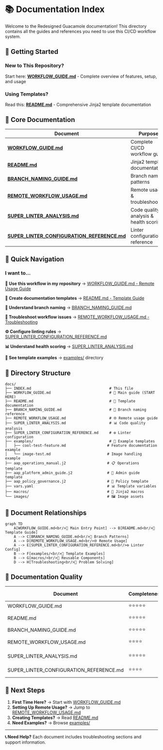 # 📚 Documentation Index

Welcome to the Redesigned Guacamole documentation! This directory contains all the guides and references you need to use this CI/CD workflow system.

## 🚀 **Getting Started**

### New to This Repository?
Start here: **[WORKFLOW_GUIDE.md](WORKFLOW_GUIDE.md)** - Complete overview of features, setup, and usage

### Using Templates?
Read this: **[README.md](README.md)** - Comprehensive Jinja2 template documentation

## 📖 **Core Documentation**

| Document | Purpose | Audience |
|----------|---------|----------|
| **[WORKFLOW_GUIDE.md](WORKFLOW_GUIDE.md)** | Complete CI/CD workflow guide | All users |
| **[README.md](README.md)** | Jinja2 template documentation | Template creators |
| **[BRANCH_NAMING_GUIDE.md](BRANCH_NAMING_GUIDE.md)** | Branch naming patterns | Developers |
| **[REMOTE_WORKFLOW_USAGE.md](REMOTE_WORKFLOW_USAGE.md)** | Remote usage & troubleshooting | External repository users |
| **[SUPER_LINTER_ANALYSIS.md](SUPER_LINTER_ANALYSIS.md)** | Code quality analysis & health scoring | Quality engineers, developers |
| **[SUPER_LINTER_CONFIGURATION_REFERENCE.md](SUPER_LINTER_CONFIGURATION_REFERENCE.md)** | Linter configuration reference | Configuration managers |

## 🎯 **Quick Navigation**

### I want to...

**🔧 Use this workflow in my repository**
→ [WORKFLOW_GUIDE.md - Remote Usage Guide](WORKFLOW_GUIDE.md#-remote-usage-guide)

**📄 Create documentation templates**
→ [README.md - Template Guide](README.md)

**🌿 Understand branch naming**
→ [BRANCH_NAMING_GUIDE.md](BRANCH_NAMING_GUIDE.md)

**🐛 Troubleshoot workflow issues**
→ [REMOTE_WORKFLOW_USAGE.md - Troubleshooting](REMOTE_WORKFLOW_USAGE.md#troubleshooting)

**⚙️ Configure linting rules**
→ [SUPER_LINTER_CONFIGURATION_REFERENCE.md](SUPER_LINTER_CONFIGURATION_REFERENCE.md)

**📊 Understand health scoring**
→ [SUPER_LINTER_ANALYSIS.md](SUPER_LINTER_ANALYSIS.md)

**🧪 See template examples**
→ [examples/](examples/) directory

## 📁 **Directory Structure**

```
docs/
├── INDEX.md                                    # This file
├── WORKFLOW_GUIDE.md                           # 🚀 Main guide (START HERE)
├── README.md                                   # 📄 Template documentation
├── BRANCH_NAMING_GUIDE.md                      # 🌿 Branch naming reference
├── REMOTE_WORKFLOW_USAGE.md                    # 🌐 Remote usage guide
├── SUPER_LINTER_ANALYSIS.md                    # 📊 Code quality analysis
├── SUPER_LINTER_CONFIGURATION_REFERENCE.md     # ⚙️ Linter configuration
├── examples/                                   # 🧪 Example templates
│   ├── cool-test-feature.md                   # Feature documentation example
│   └── image-test.md                          # Image handling example
├── aap_operations_manual.j2                   # 📋 Operations template
├── aap_platform_admin_guide.j2                # 🔧 Admin guide template
├── aap_policy_governance.j2                   # 📜 Policy template
├── vars.yaml                                  # 📊 Template variables
├── macros/                                    # 🧩 Jinja2 macros
└── images/                                    # 🖼️ Image assets
```

## 🔄 **Document Relationships**

```mermaid
graph TD
    A[WORKFLOW_GUIDE.md<br/>🚀 Main Entry Point] --> B[README.md<br/>📄 Template Guide]
    A --> C[BRANCH_NAMING_GUIDE.md<br/>🌿 Branch Patterns]
    A --> D[REMOTE_WORKFLOW_USAGE.md<br/>🌐 Remote Usage]
    A --> E[SUPER_LINTER_CONFIGURATION_REFERENCE.md<br/>⚙️ Linter Config]
    B --> F[examples/<br/>🧪 Template Examples]
    B --> G[macros/<br/>🧩 Reusable Components]
    D --> H[Troubleshooting<br/>🐛 Problem Solving]
```

## 🎯 **Documentation Quality**

| Document | Completeness | Maintenance | Target Audience |
|----------|--------------|-------------|-----------------|
| WORKFLOW_GUIDE.md | ⭐⭐⭐⭐⭐ | Current | All users |
| README.md | ⭐⭐⭐⭐⭐ | Current | Template creators |
| BRANCH_NAMING_GUIDE.md | ⭐⭐⭐⭐⭐ | Current | Developers |
| REMOTE_WORKFLOW_USAGE.md | ⭐⭐⭐⭐ | Current | External users |
| SUPER_LINTER_ANALYSIS.md | ⭐⭐⭐⭐⭐ | Current | Quality engineers |
| SUPER_LINTER_CONFIGURATION_REFERENCE.md | ⭐⭐⭐⭐ | Current | Config managers |

## 🚀 **Next Steps**

1. **First Time Here?** → Start with [WORKFLOW_GUIDE.md](WORKFLOW_GUIDE.md)
2. **Setting Up Remote Usage?** → Jump to [REMOTE_WORKFLOW_USAGE.md](REMOTE_WORKFLOW_USAGE.md)
3. **Creating Templates?** → Read [README.md](README.md)
4. **Need Examples?** → Browse [examples/](examples/)

---

**📞 Need Help?** Each document includes troubleshooting sections and support information.
